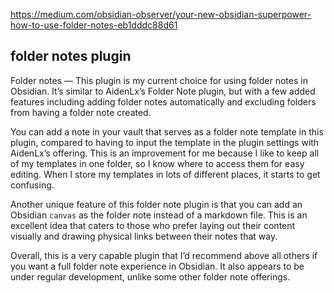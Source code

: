 https://medium.com/obsidian-observer/your-new-obsidian-superpower-how-to-use-folder-notes-eb1dddc88d61

## folder notes plugin

Folder notes — This plugin is my current choice for using folder notes in Obsidian. It’s similar to AidenLx’s Folder Note plugin, but with a few added features including adding folder notes automatically and excluding folders from having a folder note created.

You can add a note in your vault that serves as a folder note template in this plugin, compared to having to input the template in the plugin settings with AidenLx’s offering. This is an improvement for me because I like to keep all of my templates in one folder, so I know where to access them for easy editing. When I store my templates in lots of different places, it starts to get confusing.

Another unique feature of this folder note plugin is that you can add an Obsidian `canvas` as the folder note instead of a markdown file. This is an excellent idea that caters to those who prefer laying out their content visually and drawing physical links between their notes that way.

Overall, this is a very capable plugin that I’d recommend above all others if you want a full folder note experience in Obsidian. It also appears to be under regular development, unlike some other folder note offerings.
